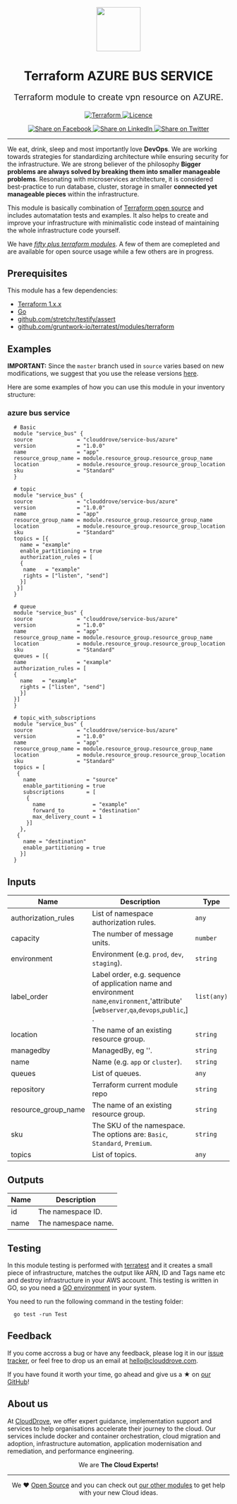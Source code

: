 <!-- This file was automatically generated by the `geine`. Make all changes to `README.yaml` and run `make readme` to rebuild this file. -->

<p align="center"> <img src="https://user-images.githubusercontent.com/50652676/62349836-882fef80-b51e-11e9-99e3-7b974309c7e3.png" width="100" height="100"></p>


<h1 align="center">
    Terraform AZURE BUS SERVICE
</h1>

<p align="center" style="font-size: 1.2rem;"> 
    Terraform module to create vpn resource on AZURE.
     </p>

<p align="center">

<a href="https://www.terraform.io">
  <img src="https://img.shields.io/badge/Terraform-v1.1.7-green" alt="Terraform">
</a>
<a href="LICENSE.md">
  <img src="https://img.shields.io/badge/License-APACHE-blue.svg" alt="Licence">
</a>


</p>
<p align="center">

<a href='https://facebook.com/sharer/sharer.php?u=https://github.com/clouddrove/terraform-azure-bus-service'>
  <img title="Share on Facebook" src="https://user-images.githubusercontent.com/50652676/62817743-4f64cb80-bb59-11e9-90c7-b057252ded50.png" />
</a>
<a href='https://www.linkedin.com/shareArticle?mini=true&title=Terraform+AZURE+BUS+SERVICE&url=https://github.com/clouddrove/terraform-azure-bus-service'>
  <img title="Share on LinkedIn" src="https://user-images.githubusercontent.com/50652676/62817742-4e339e80-bb59-11e9-87b9-a1f68cae1049.png" />
</a>
<a href='https://twitter.com/intent/tweet/?text=Terraform+AZURE+BUS+SERVICE&url=https://github.com/clouddrove/terraform-azure-bus-service'>
  <img title="Share on Twitter" src="https://user-images.githubusercontent.com/50652676/62817740-4c69db00-bb59-11e9-8a79-3580fbbf6d5c.png" />
</a>

</p>
<hr>


We eat, drink, sleep and most importantly love **DevOps**. We are working towards strategies for standardizing architecture while ensuring security for the infrastructure. We are strong believer of the philosophy <b>Bigger problems are always solved by breaking them into smaller manageable problems</b>. Resonating with microservices architecture, it is considered best-practice to run database, cluster, storage in smaller <b>connected yet manageable pieces</b> within the infrastructure. 

This module is basically combination of [Terraform open source](https://www.terraform.io/) and includes automatation tests and examples. It also helps to create and improve your infrastructure with minimalistic code instead of maintaining the whole infrastructure code yourself.

We have [*fifty plus terraform modules*][terraform_modules]. A few of them are comepleted and are available for open source usage while a few others are in progress.




## Prerequisites

This module has a few dependencies: 

- [Terraform 1.x.x](https://learn.hashicorp.com/terraform/getting-started/install.html)
- [Go](https://golang.org/doc/install)
- [github.com/stretchr/testify/assert](https://github.com/stretchr/testify)
- [github.com/gruntwork-io/terratest/modules/terraform](https://github.com/gruntwork-io/terratest)







## Examples


**IMPORTANT:** Since the `master` branch used in `source` varies based on new modifications, we suggest that you use the release versions [here](https://github.com/clouddrove/terraform-azure-bus-service/releases).


Here are some examples of how you can use this module in your inventory structure:
### azure bus service
```hcl
  # Basic
  module "service_bus" {
  source              = "clouddrove/service-bus/azure"
  version             = "1.0.0"
  name                = "app"
  resource_group_name = module.resource_group.resource_group_name
  location            = module.resource_group.resource_group_location
  sku                 = "Standard"
  }
  ```
```hcl
  # topic
  module "service_bus" {
  source              = "clouddrove/service-bus/azure"
  version             = "1.0.0"
  name                = "app"
  resource_group_name = module.resource_group.resource_group_name
  location            = module.resource_group.resource_group_location
  sku                 = "Standard"
  topics = [{
    name = "example"
    enable_partitioning = true
    authorization_rules = [
    {
     name   = "example"
     rights = ["listen", "send"]
    }]
   }]
  }
  ```
```hcl
  # queue
  module "service_bus" {
  source              = "clouddrove/service-bus/azure"
  version             = "1.0.0"
  name                = "app"
  resource_group_name = module.resource_group.resource_group_name
  location            = module.resource_group.resource_group_location
  sku                 = "Standard"
  queues = [{
  name                = "example"
  authorization_rules = [
  {
    name   = "example"
    rights = ["listen", "send"]
    }]
  }]
  }
  ```
```hcl
  # topic_with_subscriptions
  module "service_bus" {
  source              = "clouddrove/service-bus/azure"
  version             = "1.0.0"
  name                = "app"
  resource_group_name = module.resource_group.resource_group_name
  location            = module.resource_group.resource_group_location
  sku                 = "Standard"
  topics = [
   {
     name                = "source"
     enable_partitioning = true
     subscriptions       = [
      {
        name               = "example"
        forward_to         = "destination"
        max_delivery_count = 1
      }]
    },
   {
     name = "destination"
     enable_partitioning = true
    }]
  }
  ```






## Inputs

| Name | Description | Type | Default | Required |
|------|-------------|------|---------|:--------:|
| authorization\_rules | List of namespace authorization rules. | `any` | `[]` | no |
| capacity | The number of message units. | `number` | `0` | no |
| environment | Environment (e.g. `prod`, `dev`, `staging`). | `string` | `""` | no |
| label\_order | Label order, e.g. sequence of application name and environment `name`,`environment`,'attribute' [`webserver`,`qa`,`devops`,`public`,] . | `list(any)` | <pre>[<br>  "name",<br>  "environment"<br>]</pre> | no |
| location | The name of an existing resource group. | `string` | n/a | yes |
| managedby | ManagedBy, eg ''. | `string` | `""` | no |
| name | Name  (e.g. `app` or `cluster`). | `string` | `""` | no |
| queues | List of queues. | `any` | `[]` | no |
| repository | Terraform current module repo | `string` | `""` | no |
| resource\_group\_name | The name of an existing resource group. | `string` | n/a | yes |
| sku | The SKU of the namespace. The options are: `Basic`, `Standard`, `Premium`. | `string` | `"Standard"` | no |
| topics | List of topics. | `any` | `[]` | no |

## Outputs

| Name | Description |
|------|-------------|
| id | The namespace ID. |
| name | The namespace name. |




## Testing
In this module testing is performed with [terratest](https://github.com/gruntwork-io/terratest) and it creates a small piece of infrastructure, matches the output like ARN, ID and Tags name etc and destroy infrastructure in your AWS account. This testing is written in GO, so you need a [GO environment](https://golang.org/doc/install) in your system. 

You need to run the following command in the testing folder:
```hcl
  go test -run Test
```



## Feedback 
If you come accross a bug or have any feedback, please log it in our [issue tracker](https://github.com/clouddrove/terraform-azure-bus-service/issues), or feel free to drop us an email at [hello@clouddrove.com](mailto:hello@clouddrove.com).

If you have found it worth your time, go ahead and give us a ★ on [our GitHub](https://github.com/clouddrove/terraform-azure-bus-service)!

## About us

At [CloudDrove][website], we offer expert guidance, implementation support and services to help organisations accelerate their journey to the cloud. Our services include docker and container orchestration, cloud migration and adoption, infrastructure automation, application modernisation and remediation, and performance engineering.

<p align="center">We are <b> The Cloud Experts!</b></p>
<hr />
<p align="center">We ❤️  <a href="https://github.com/clouddrove">Open Source</a> and you can check out <a href="https://github.com/clouddrove">our other modules</a> to get help with your new Cloud ideas.</p>

  [website]: https://clouddrove.com
  [github]: https://github.com/clouddrove
  [linkedin]: https://cpco.io/linkedin
  [twitter]: https://twitter.com/clouddrove/
  [email]: https://clouddrove.com/contact-us.html
  [terraform_modules]: https://github.com/clouddrove?utf8=%E2%9C%93&q=terraform-&type=&language=
